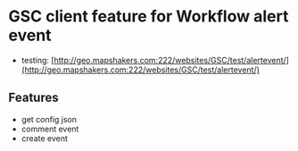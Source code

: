 # GSC client feature for Workflow alert event

* testing: [http://geo.mapshakers.com:222/websites/GSC/test/alertevent/](http://geo.mapshakers.com:222/websites/GSC/test/alertevent/)


## Features
* get config json
* comment event
* create event
